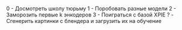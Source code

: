0 - Досмотреть школу тюрьму
1 - Поробовать разные модели
2 - Заморозить первые k энкодеров
3 - Поиграться с базой XPIE
? - Сгенерить картинки с блендера и загрузить их на обучение
